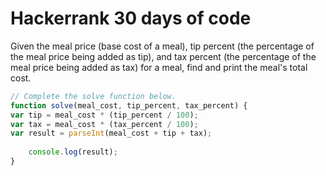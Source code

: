 # Hackerrank 30 days of code
Given the meal price (base cost of a meal), tip percent (the percentage of the meal price being added as tip), and tax percent (the percentage of the meal price being added as tax) for a meal, find and print the meal's total cost.
```javascript
// Complete the solve function below.
function solve(meal_cost, tip_percent, tax_percent) {
var tip = meal_cost * (tip_percent / 100);
var tax = meal_cost * (tax_percent / 100);
var result = parseInt(meal_cost + tip + tax);
    
    console.log(result);
}
```
